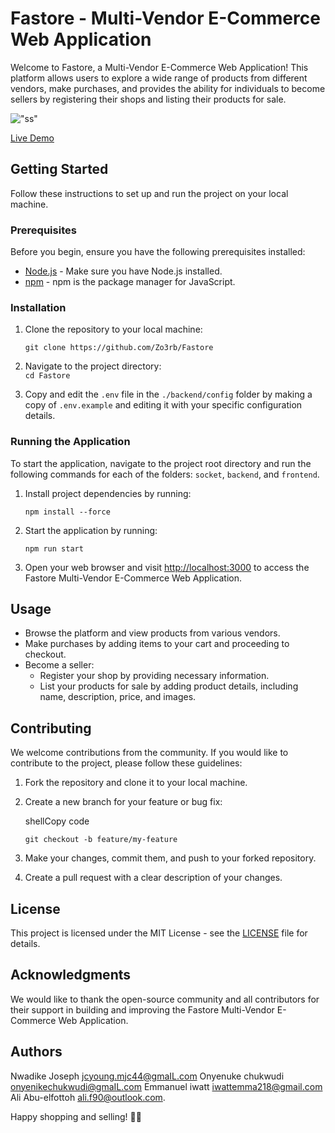 # Fastore - Multi-Vendor E-Commerce Web Application

Welcome to Fastore, a Multi-Vendor E-Commerce Web Application! This platform allows users to explore a wide range of products from different vendors, make purchases, and provides the ability for individuals to become sellers by registering their shops and listing their products for sale.

!["ss"](./screenshot.png)

[Live Demo](https://fastore.onrender.com/)

## Getting Started

Follow these instructions to set up and run the project on your local machine.

### Prerequisites

Before you begin, ensure you have the following prerequisites installed:

- [Node.js](https://nodejs.org/) - Make sure you have Node.js installed.
- [npm](https://www.npmjs.com/) - npm is the package manager for JavaScript.

### Installation

1. Clone the repository to your local machine:

   ```shell
   git clone https://github.com/Zo3rb/Fastore
   ```

2. Navigate to the project directory:  
   `cd Fastore`
3. Copy and edit the `.env` file in the `./backend/config` folder by making a copy of `.env.example` and editing it with your specific configuration details.

### Running the Application

To start the application, navigate to the project root directory and run the following commands for each of the folders: `socket`, `backend`, and `frontend`.

1. Install project dependencies by running:

   `npm install --force`

2. Start the application by running:

   `npm run start`

3. Open your web browser and visit [http://localhost:3000](http://localhost:3000/) to access the Fastore Multi-Vendor E-Commerce Web Application.

## Usage

- Browse the platform and view products from various vendors.
- Make purchases by adding items to your cart and proceeding to checkout.
- Become a seller:
  - Register your shop by providing necessary information.
  - List your products for sale by adding product details, including name, description, price, and images.

## Contributing

We welcome contributions from the community. If you would like to contribute to the project, please follow these guidelines:

1. Fork the repository and clone it to your local machine.
2. Create a new branch for your feature or bug fix:

   shellCopy code

   `git checkout -b feature/my-feature`

3. Make your changes, commit them, and push to your forked repository.
4. Create a pull request with a clear description of your changes.

## License

This project is licensed under the MIT License - see the [LICENSE](https://chat.openai.com/c/LICENSE) file for details.

## Acknowledgments

We would like to thank the open-source community and all contributors for their support in building and improving the Fastore Multi-Vendor E-Commerce Web Application.

## Authors

Nwadike Joseph [jcyoung.mjc44@gmaIL.com](mailto:jcyoung.mjc44@gmaIL.com) 
Onyenuke chukwudi [onyenikechukwudi@gmaIL.com](mailto:onyenikechukwudi@gmaIL.com)
Emmanuel iwatt [iwattemma218@gmail.com](mailto:iwattemma218@gmail.com)
Ali Abu-elfottoh [ali.f90@outlook.com](mailto:ali.f90@outlook.com).

Happy shopping and selling! 🛒💼
